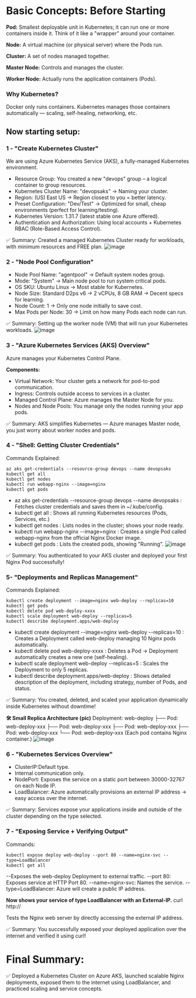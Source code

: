 # Basic Concepts: Before Starting
**Pod:** Smallest deployable unit in Kubernetes; it can run one or more containers inside it. Think of it like a "wrapper" around your container.

**Node:** A virtual machine (or physical server) where the Pods run.

**Cluster:** A set of nodes managed together.

**Master Node:** Controls and manages the cluster.

**Worker Node:** Actually runs the application containers (Pods).


### Why Kubernetes?
Docker only runs containers. Kubernetes manages those containers automatically — scaling, self-healing, networking, etc.

## Now starting setup:
###  1 - "Create Kubernetes Cluster"
We are using Azure Kubernetes Service (AKS), a fully-managed Kubernetes environment.
- Resource Group: You created a new "devops" group – a logical container to group resources.
- Kubernetes Cluster Name: "devopsaks" → Naming your cluster.
- Region: (US) East US → Region closest to you = better latency.
- Preset Configuration: "Dev/Test" → Optimized for small, cheap environments (perfect for learning/testing).
- Kubernetes Version: 1.31.7 (latest stable one Azure offered).
- Authentication and Authorization: Using local accounts + Kubernetes RBAC (Role-Based Access Control).

✅ Summary:
Created a managed Kubernetes Cluster ready for workloads, with minimum resources and FREE plan.
![image](https://github.com/user-attachments/assets/cf5cfa9c-a3f8-434c-8338-ba393497bab4)

### 2 - "Node Pool Configuration"
- Node Pool Name: "agentpool" → Default system nodes group.
- Mode: "System" → Main node pool to run system critical pods.
- OS SKU: Ubuntu Linux → Most stable for Kubernetes.
- Node Size: Standard D2ps v6 → 2 vCPUs, 8 GB RAM → Decent specs for learning.
- Node Count: 1 → Only one node initially to save cost.
- Max Pods per Node: 30 → Limit on how many Pods each node can run.

✅ Summary:
Setting up the worker node (VM) that will run your Kubernetes workloads.
![image](https://github.com/user-attachments/assets/dca565a4-ee1d-4ed4-bd6e-b7278132a7bf)

### 3 - "Azure Kubernetes Services (AKS) Overview"
Azure manages your Kubernetes Control Plane.

**Components:**
- Virtual Network: Your cluster gets a network for pod-to-pod communication.
- Ingress: Controls outside access to services in a cluster.
- Managed Control Plane: Azure manages the Master Node for you.
- Nodes and Node Pools: You manage only the nodes running your app pods.

✅ Summary:
AKS simplifies Kubernetes — Azure manages Master node, you just worry about worker nodes and pods.

### 4 - "Shell: Getting Cluster Credentials"
Commands Explained:
```
az aks get-credentials --resource-group devops --name devopsaks
kubectl get all
kubectl get nodes
kubectl run webapp-nginx --image=nginx
kubectl get pods
```
- az aks get-credentials --resource-group devops --name devopsaks : Fetches cluster credentials and saves them in ~/.kube/config.
- kubectl get all : Shows all running Kubernetes resources (Pods, Services, etc.)
- kubectl get nodes : Lists nodes in the cluster; shows your node ready.
- kubectl run webapp-nginx --image=nginx : Creates a single Pod called webapp-nginx from the official Nginx Docker image.
- kubectl get pods : Lists the created pods, showing "Running".
![image](https://github.com/user-attachments/assets/3930c02c-8df7-4509-87a4-f5aba2e1c678)

✅ Summary:
You authenticated to your AKS cluster and deployed your first Nginx Pod successfully!

### 5- "Deployments and Replicas Management"
Commands Explained:
```
kubectl create deployment --image=nginx web-deploy --replicas=10
kubectl get pods
kubectl delete pod web-deploy-xxxx
kubectl scale deployment web-deploy --replicas=5
kubectl describe deployment.apps/web-deploy
```
- kubectl create deployment --image=nginx web-deploy --replicas=10 : Creates a Deployment called web-deploy managing 10 Nginx pods automatically.
- kubectl delete pod web-deploy-xxxx : Deletes a Pod → Deployment automatically creates a new one (self-healing).
- kubectl scale deployment web-deploy --replicas=5 : Scales the Deployment to only 5 replicas.
- kubectl describe deployment.apps/web-deploy : Shows detailed description of the deployment, including strategy, number of Pods, and status.

✅ Summary:
You created, deleted, and scaled your application dynamically inside Kubernetes without downtime!

**🛠 Small Replica Architecture (pic)**
Deployment: web-deploy
 ├── Pod: web-deploy-xxx
 ├── Pod: web-deploy-xxx
 ├── Pod: web-deploy-xxx
 ├── Pod: web-deploy-xxx
 └── Pod: web-deploy-xxx
(Each pod contains Nginx container.)
![image](https://github.com/user-attachments/assets/4da94fb5-a044-4f66-8108-de4dc099389e)

### 6 - "Kubernetes Services Overview"
- ClusterIP:Default type.
- Internal communication only.
- NodePort: Exposes the service on a static port between 30000-32767 on each Node IP.
- LoadBalancer: Azure automatically provisions an external IP address → easy access over the internet.

✅ Summary:
Services expose your applications inside and outside of the cluster depending on the type selected.

### 7 - "Exposing Service + Verifying Output"
Commands:
```
kubectl expose deploy web-deploy --port 80 --name=nginx-svc --type=LoadBalancer
kubectl get all
```
--Exposes the web-deploy Deployment to external traffic.
--port 80: Exposes service at HTTP Port 80.
--name=nginx-svc: Names the service.
--type=LoadBalancer: Azure will create a public IP address.


**Now shows your service of type LoadBalancer with an External-IP.**
curl http://<External-IP>

Tests the Nginx web server by directly accessing the external IP address.

✅ Summary:
You successfully exposed your deployed application over the internet and verified it using curl!

# Final Summary:
✅ Deployed a Kubernetes Cluster on Azure AKS, launched scalable Nginx deployments, exposed them to the internet using LoadBalancer, and practiced scaling and service concepts.
